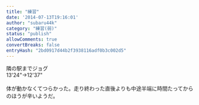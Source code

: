 ```yaml
---
title: "練習"
date: '2014-07-13T19:16:01'
author: "subaru44k"
category: "練習(弱)"
status: "publish"
allowComments: true
convertBreaks: false
entryHash: "2bd0917d44b2f3938116adf0b3c002d5"
---
```

隣の駅までジョグ<br>
13'24"→12'37"<br>
<br>
体が動かなくてつらかった。走り終わった直後よりも中途半端に時間たってからのほうが辛いようだ。
